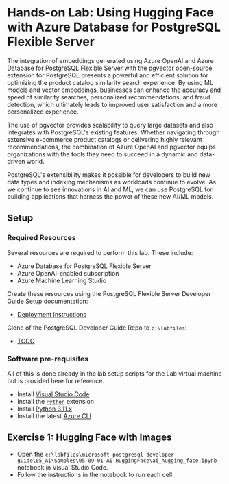 # Hands-on Lab: Using Hugging Face with Azure Database for PostgreSQL Flexible Server

The integration of embeddings generated using Azure OpenAI and Azure Database for PostgreSQL Flexible Server with the pgvector open-source extension for PostgreSQL presents a powerful and efficient solution for optimizing the product catalog similarity search experience. By using ML models and vector embeddings, businesses can enhance the accuracy and speed of similarity searches, personalized recommendations, and fraud detection, which ultimately leads to improved user satisfaction and a more personalized experience.

The use of pgvector provides scalability to query large datasets and also integrates with PostgreSQL's existing features. Whether navigating through extensive e-commerce product catalogs or delivering highly relevant recommendations, the combination of Azure OpenAI and pgvector equips organizations with the tools they need to succeed in a dynamic and data-driven world.

PostgreSQL's extensibility makes it possible for developers to build new data types and indexing mechanisms as workloads continue to evolve. As we continue to see innovations in AI and ML, we can use PostgreSQL for building applications that harness the power of these new AI/ML models.

## Setup

### Required Resources

Several resources are required to perform this lab. These include:

- Azure Database for PostgreSQL Flexible Server
- Azure OpenAI-enabled subscription
- Azure Machine Learning Studio

Create these resources using the PostgreSQL Flexible Server Developer Guide Setup documentation:

- [Deployment Instructions](../../../11_03_Setup/00_Template_Deployment_Instructions.md)

Clone of the PostgreSQL Developer Guide Repo to `c:\labfiles`:

- [TODO]()

### Software pre-requisites

All of this is done already in the lab setup scripts for the Lab virtual machine but is provided here for reference.

- Install [Visual Studio Code](https://code.visualstudio.com/download)
- Install the [`Python`](https://marketplace.visualstudio.com/items?itemName=ms-python.python) extension
- Install [Python 3.11.x](https://www.python.org/downloads/)
- Install the latest [Azure CLI](https://learn.microsoft.com/cli/azure/install-azure-cli-windows?tabs=powershell)

## Exercise 1: Hugging Face with Images

- Open the `c:\labfiles\microsoft-postgresql-developer-guide\05_AI\Samples\05-09-01-AI-HuggingFace\ai_hugging_face.ipynb` notebook in Visual Studio Code.
- Follow the instructions in the notebook to run each cell.
